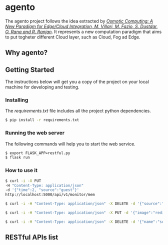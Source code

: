 # agento

The agento project follows the idea extracted by [*Osmotic Computing: A New Paradigm for Edge/Cloud Integration, M. Villari, M. Fazio, S. Dustdar, O. Rana and R. Ranjan*](http://ieeexplore.ieee.org/document/7802525/). It represents a new computation paradigm that aims to put togheter different Cloud layer, such as Cloud, Fog ad Edge.

## Why agento?

## Getting Started

The instructions below will get you a copy of the project on your local machine for developing and testing.

### Installing

The *requirements.txt* file includes all the project python dependencies.
```bash
$ pip install -r requirements.txt
```

### Running the web server

The following commands will help you to start the web service.

```bash
$ export FLASK_APP=restful.py
$ flask run
```

### How to use it
```bash
$ curl -i -X PUT 
-H "Content-Type: application/json"
-d '{"time":2, "source":"guest"}' 
http://localhost:5000/api/v1/monitor/mem
```

```bash
$ curl -i -H "Content-Type: application/json" -X DELETE -d '{"source":"guest"}' http://localhost:5000/api/v1/monitor/mem
```

```bash
$ curl -i -H "Content-Type: application/json" -X PUT -d '{"image":"redis","port":"","name":"some-redis","host":"","volume":"","privileges":"","command":""}' http://localhost:5000/api/v1/deploy
```

```bash
$ curl -i -H "Content-Type: application/json" -X DELETE -d '{"name":"some-redis", "image":"redis"}' http://localhost:5000/api/v1/deploy
```

## RESTful APIs list